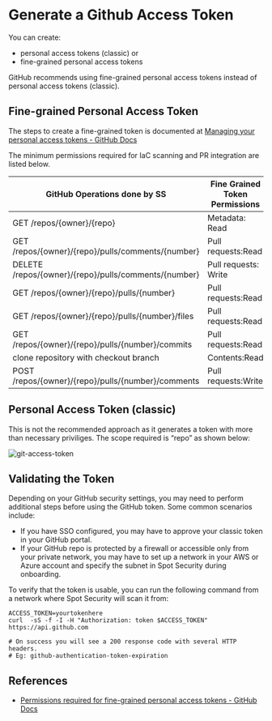 # Generate a Github Access Token

You can create:

* personal access tokens (classic) or 
* fine-grained personal access tokens

GitHub recommends using fine-grained personal access tokens instead of personal access tokens (classic).

## Fine-grained Personal Access Token
The steps to create a fine-grained token is documented at [Managing your personal access tokens - GitHub Docs](https://docs.github.com/en/authentication/keeping-your-account-and-data-secure/managing-your-personal-access-tokens) 

The minimum permissions required for IaC scanning and PR integration are listed below.

| GitHub Operations done by SS                         | Fine Grained Token Permissions | Spot Security Use case |
|------------------------------------------------------|--------------------------------|------------------------|
| GET /repos/{owner}/{repo}                            | Metadata: Read                 | IaC Scan               |
| GET /repos/{owner}/{repo}/pulls/comments/{number}    | Pull requests:Read             | IaC Scan               |
| DELETE /repos/{owner}/{repo}/pulls/comments/{number} | Pull requests: Write           | PR Integration         |
| GET /repos/{owner}/{repo}/pulls/{number}             | Pull requests:Read             | IaC Scan               |
| GET /repos/{owner}/{repo}/pulls/{number}/files       | Pull requests:Read             | IaC Scan               |
| GET /repos/{owner}/{repo}/pulls/{number}/commits     | Pull requests:Read             | PR Integration         |
| clone repository with checkout branch                | Contents:Read                  | IaC Scan               |
| POST /repos/{owner}/{repo}/pulls/{number}/comments   | Pull requests:Write            | PR Integration         |

## Personal Access Token (classic)
This is not the recommended approach as it generates a token with more than necessary priviliges. The scope required is “repo” as shown below:

![git-access-token](https://github.com/spotinst/help/assets/106514736/05e1ef63-24ec-48b1-86c9-b95c855c73c4)

## Validating the Token

Depending on your GitHub security settings, you may need to perform additional steps before using the GitHub token. Some common scenarios include:

* If you have SSO configured, you may have to approve your classic token in your GitHub portal.
* If your GitHub repo is protected by a firewall or accessible only from your private network, you may have to set up a network in your AWS or Azure account and specify the subnet in Spot Security during onboarding.

To verify that the token is usable, you can run the following command from a network where Spot Security will scan it from:

```
ACCESS_TOKEN=yourtokenhere
curl  -sS -f -I -H "Authorization: token $ACCESS_TOKEN" https://api.github.com

# On success you will see a 200 response code with several HTTP headers.
# Eg: github-authentication-token-expiration
```

## References

* [Permissions required for fine-grained personal access tokens - GitHub Docs](https://docs.github.com/en/rest/authentication/permissions-required-for-fine-grained-personal-access-tokens?apiVersion=2022-11-28#statuses)
